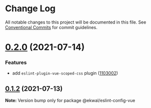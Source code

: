 # Change Log

All notable changes to this project will be documented in this file.
See [Conventional Commits](https://conventionalcommits.org) for commit guidelines.

# [0.2.0](https://github.com/ekwaL/eslint-config/compare/v0.1.2...v0.2.0) (2021-07-14)


### Features

* add `eslint-plugin-vue-scoped-css` plugin ([1103002](https://github.com/ekwaL/eslint-config/commit/1103002a91348c35caffb1dfe2081673aaef6262))





## [0.1.2](https://github.com/ekwaL/eslint-config/compare/v0.1.1...v0.1.2) (2021-07-13)

**Note:** Version bump only for package @ekwal/eslint-config-vue
